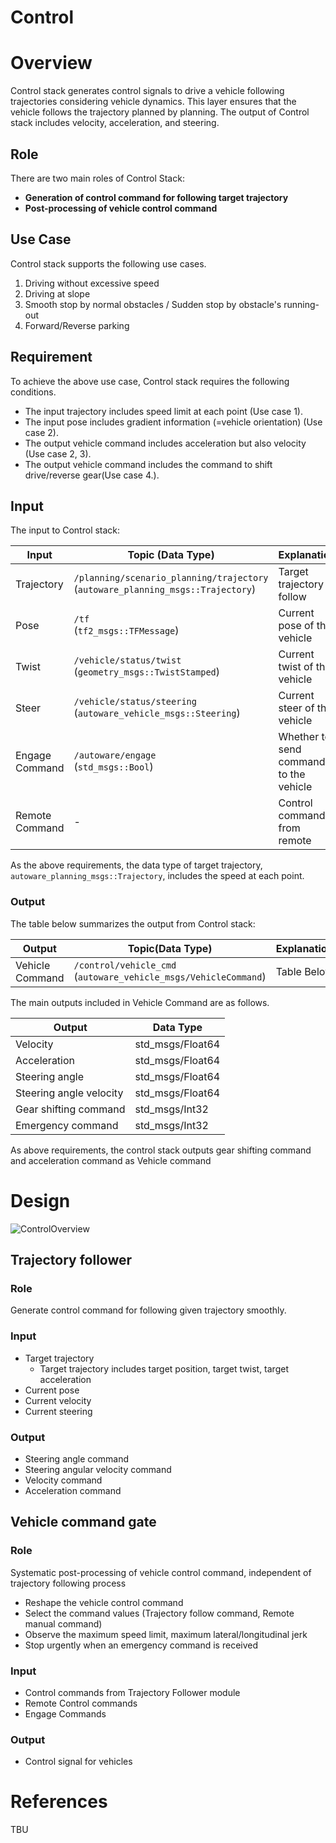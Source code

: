 # Control

# Overview

Control stack generates control signals to drive a vehicle following trajectories considering vehicle dynamics.
This layer ensures that the vehicle follows the trajectory planned by planning.
The output of Control stack includes velocity, acceleration, and steering.

## Role

There are two main roles of Control Stack:

- **Generation of control command for following target trajectory**
- **Post-processing of vehicle control command**

## Use Case

Control stack supports the following use cases.

1. Driving without excessive speed
2. Driving at slope
3. Smooth stop by normal obstacles / Sudden stop by obstacle's running-out
4. Forward/Reverse parking

## Requirement

To achieve the above use case, Control stack requires the following conditions.

- The input trajectory includes speed limit at each point (Use case 1).
- The input pose includes gradient information (=vehicle orientation) (Use case 2).
- The output vehicle command includes acceleration but also velocity (Use case 2, 3).
- The output vehicle command includes the command to shift drive/reverse gear(Use case 4.).

## Input

The input to Control stack:

| Input          | Topic (Data Type)                                                                   | Explanation                             |
| -------------- | ----------------------------------------------------------------------------------- | --------------------------------------- |
| Trajectory     | `/planning/scenario_planning/trajectory` <br>(`autoware_planning_msgs::Trajectory`) | Target trajectory to follow             |
| Pose           | `/tf` <br>(`tf2_msgs::TFMessage`)                                                   | Current pose of the vehicle             |
| Twist          | `/vehicle/status/twist` <br> (`geometry_msgs::TwistStamped`)                        | Current twist of the vehicle            |
| Steer          | `/vehicle/status/steering`<br>(`autoware_vehicle_msgs::Steering`)                   | Current steer of the vehicle            |
| Engage Command | `/autoware/engage`<br>(`std_msgs::Bool`)                                            | Whether to send commands to the vehicle |
| Remote Command | -                                                                                   | Control command from remote             |

As the above requirements, the data type of target trajectory, `autoware_planning_msgs::Trajectory`, includes the speed at each point.

### Output

The table below summarizes the output from Control stack:

| Output          | Topic(Data Type)                                                   | Explanation |
| --------------- | ------------------------------------------------------------------ | ----------- |
| Vehicle Command | `/control/vehicle_cmd`<br>(`autoware_vehicle_msgs/VehicleCommand`) | Table Below |

The main outputs included in Vehicle Command are as follows.

| Output                  | Data Type        |
| ----------------------- | ---------------- |
| Velocity                | std_msgs/Float64 |
| Acceleration            | std_msgs/Float64 |
| Steering angle          | std_msgs/Float64 |
| Steering angle velocity | std_msgs/Float64 |
| Gear shifting command   | std_msgs/Int32   |
| Emergency command       | std_msgs/Int32   |

As above requirements, the control stack outputs gear shifting command and acceleration command as Vehicle command

# Design

![ControlOverview](/design/img/ControlOverview.svg)

## Trajectory follower

### Role

Generate control command for following given trajectory smoothly.

### Input

- Target trajectory
  - Target trajectory includes target position, target twist, target acceleration
- Current pose
- Current velocity
- Current steering

### Output

- Steering angle command
- Steering angular velocity command
- Velocity command
- Acceleration command

## Vehicle command gate

### Role

Systematic post-processing of vehicle control command, independent of trajectory following process

- Reshape the vehicle control command
- Select the command values (Trajectory follow command, Remote manual command)
- Observe the maximum speed limit, maximum lateral/longitudinal jerk
- Stop urgently when an emergency command is received

### Input

- Control commands from Trajectory Follower module
- Remote Control commands
- Engage Commands

### Output

- Control signal for vehicles

# References

TBU
